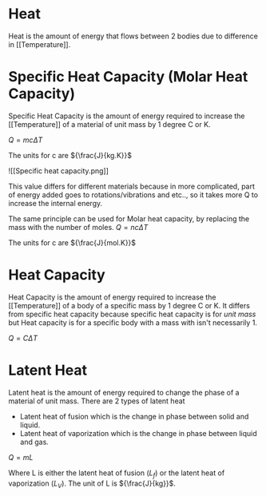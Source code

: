 # Heat
Heat is the amount of energy that flows between 2 bodies due to difference in [[Temperature]].

# Specific Heat Capacity (Molar Heat Capacity)

Specific Heat Capacity is the amount of energy required to increase the [[Temperature]] of a material of unit mass by 1 degree C or K.

${Q = mc\Delta T}$

The units for c are ${\frac{J}{kg.K}}$

![[Specific heat capacity.png]]

This value differs for different materials because in more complicated, part of energy added goes to rotations/vibrations and etc.., so it takes more Q to increase the internal energy.


The same principle can be used for Molar heat capacity, by replacing the mass with the number of moles. 
${Q = nc \Delta T}$

The units for c are ${\frac{J}{mol.K}}$


# Heat Capacity
Heat Capacity is the amount of energy required to increase the [[Temperature]] of a body of a specific mass by 1 degree C or K. It differs from specific heat capacity because specific heat capacity is for *unit mass* but Heat capacity is for a specific body with a mass with isn't necessarily 1.

${Q = C\Delta T}$


# Latent Heat

Latent heat is the amount of energy required to change the phase of a material of unit mass. There are 2 types of latent heat
- Latent heat of fusion which is the change in phase between solid and liquid.
- Latent heat of vaporization which is the change in phase between liquid and gas.

${Q = mL}$

Where L is either the latent heat of fusion (${L_f}$) or the latent heat of vaporization (${L_V}$). The unit of L is ${\frac{J}{kg}}$.

